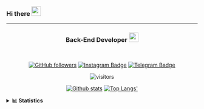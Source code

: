 ### Hi there <img height="25" width="25"  src="https://camo.githubusercontent.com/35d3d11359a49bf12aebb834cc13fd81b95eff4e/68747470733a2f2f6d656469612e67697068792e636f6d2f6d656469612f6876524a434c467a6361737252346961377a2f67697068792e676966">

<hr>

<div align="center">
  
### Back-End Developer <img height="25" src="https://camo.githubusercontent.com/40dff491d4e8123af55298ef908faedb66c463e5/68747470733a2f2f6d656469612e67697068792e636f6d2f6d656469612f57556c706c634d704f43456d5447427442572f67697068792e676966">
 
</div>

<br>

<div align="center">

[![GitHub followers](https://img.shields.io/github/followers/hanifazzuhdi?label=Follow&style=social)](https://github.com/hanifazzuhdi/?tab=follow) 
[![Instagram Badge](https://img.shields.io/badge/-hanifazzuhdi-blue?style=social&logo=Instagram&link=https://www.instagram.com/hnfhanif52/)](https://www.instagram.com/hnfhanif52/)
[![Telegram Badge](https://img.shields.io/badge/-hanifazzuhdi-blue?style=social&logo=telegram&link=https://www.t.me/hanif0198/)](https://www.t.me/hanif0198/) 

![visitors](https://visitor-badge.glitch.me/badge?page_id=hanifazzuhdi.hanifazzuhdi)

[![Github stats](https://github-readme-stats.vercel.app/api?username=hanifazzuhdi&count_private=true&title_color=333&text_color=777&show_icons=true&icon_color=333&line_height=20px)](https://github.com/hanifazzuhdi)
[![Top Langs'](https://github-readme-stats.vercel.app/api/top-langs/?username=hanifazzuhdi&layout=compact)](https://github.com/hanifazzuhdi) 

 </div>
 
<details>
  <summary><b> 📊 Statistics </b></summary>
  
  <br/>
  
  <!--START_SECTION:waka-->
![Lines of code](https://img.shields.io/badge/From%20Hello%20World%20I%27ve%20Written-6.0%20million%20lines%20of%20code-blue)

**🐱 My Github Data** 

> 🏆 412 Contributions in the Year 2021
 > 
> 📦 226.7 kB Used in Github's Storage 
 > 
> 🚫 Not Opted to Hire
 > 
> 📜 20 Public Repositories 
 > 
> 🔑 15 Private Repositories  
 > 
**I'm an Early 🐤** 

```text
🌞 Morning    273 commits    ██████████░░░░░░░░░░░░░░░   42.26% 
🌆 Daytime    223 commits    ████████░░░░░░░░░░░░░░░░░   34.52% 
🌃 Evening    118 commits    ████░░░░░░░░░░░░░░░░░░░░░   18.27% 
🌙 Night      32 commits     █░░░░░░░░░░░░░░░░░░░░░░░░   4.95%

```
📅 **I'm Most Productive on Tuesday** 

```text
Monday       81 commits     ███░░░░░░░░░░░░░░░░░░░░░░   12.54% 
Tuesday      121 commits    ████░░░░░░░░░░░░░░░░░░░░░   18.73% 
Wednesday    94 commits     ███░░░░░░░░░░░░░░░░░░░░░░   14.55% 
Thursday     115 commits    ████░░░░░░░░░░░░░░░░░░░░░   17.8% 
Friday       83 commits     ███░░░░░░░░░░░░░░░░░░░░░░   12.85% 
Saturday     85 commits     ███░░░░░░░░░░░░░░░░░░░░░░   13.16% 
Sunday       67 commits     ██░░░░░░░░░░░░░░░░░░░░░░░   10.37%

```


📊 **This Week I Spent My Time On** 

```text
⌚︎ Time Zone: Asia/Jakarta

💬 Programming Languages: 
Blade Template           36 hrs 21 mins      ████████████░░░░░░░░░░░░░   48.1% 
PHP                      28 hrs 22 mins      █████████░░░░░░░░░░░░░░░░   37.53% 
SCSS                     3 hrs 20 mins       █░░░░░░░░░░░░░░░░░░░░░░░░   4.42% 
HTML                     3 hrs 4 mins        █░░░░░░░░░░░░░░░░░░░░░░░░   4.07% 
CSS                      2 hrs 32 mins       ░░░░░░░░░░░░░░░░░░░░░░░░░   3.36%

🔥 Editors: 
VS Code                  62 hrs 10 mins      ████████████████████░░░░░   82.26% 
PhpStorm                 13 hrs 24 mins      ████░░░░░░░░░░░░░░░░░░░░░   17.74%

💻 Operating System: 
Mac                      75 hrs 34 mins      █████████████████████████   100.0%

```


<!--END_SECTION:waka-->
</details>

